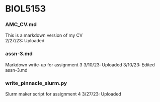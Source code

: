 # BIOL5153

### **AMC_CV.md**  
This is a markdown version of my CV  
2/27/23: Uploaded

### **assn-3.md**
Markdown write-up for assignment 3
3/10/23: Uploaded
3/10/23: Edited assn-3.md

### **write_pinnacle_slurm.py**
Slurm maker script for assignment 4
3/27/23: Uploaded
